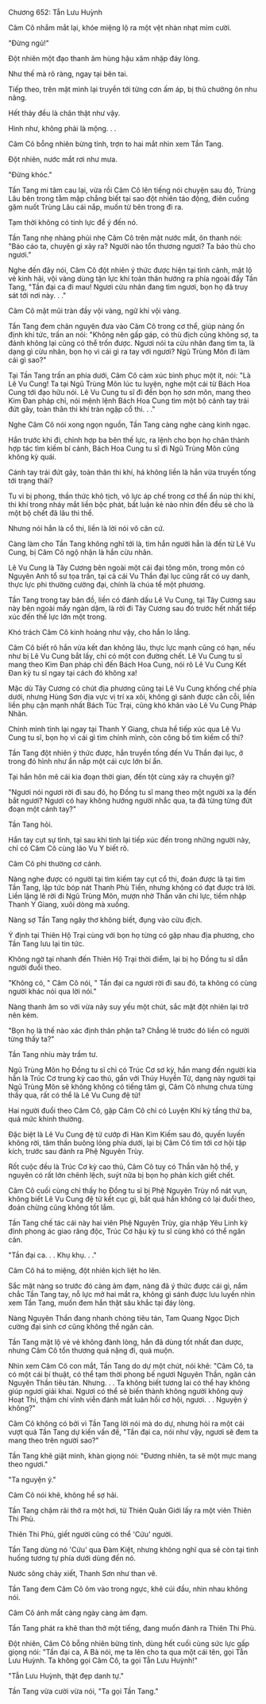 




Chương 652: Tẫn Lưu Huỳnh


Câm Cô nhắm mắt lại, khóe miệng lộ ra một vệt nhàn nhạt mỉm cười.

"Đừng ngủ!"

Đột nhiên một đạo thanh âm hùng hậu xâm nhập đáy lòng.

Như thế mà rõ ràng, ngay tại bên tai.

Tiếp theo, trên mặt mình lại truyền tới từng cơn ấm áp, bị thủ chưởng ôn nhu nâng.

Hết thảy đều là chân thật như vậy.

Hình như, không phải là mộng. . .

Câm Cô bỗng nhiên bừng tỉnh, trợn to hai mắt nhìn xem Tần Tang.

Đột nhiên, nước mắt rơi như mưa.

"Đừng khóc."

Tần Tang mi tâm cau lại, vừa rồi Câm Cô lên tiếng nói chuyện sau đó, Trùng Lâu bên trong tằm mập chẳng biết tại sao đột nhiên táo động, điên cuồng gặm nuốt Trùng Lâu cái nắp, muốn từ bên trong đi ra.

Tạm thời không có tinh lực để ý đến nó.

Tần Tang nhẹ nhàng phủi nhẹ Câm Cô trên mặt nước mắt, ôn thanh nói: "Báo cáo ta, chuyện gì xảy ra? Người nào tổn thương ngươi? Ta báo thù cho ngươi."

Nghe đến đây nói, Câm Cô đột nhiên ý thức được hiện tại tình cảnh, mặt lộ vẻ kinh hãi, vội vàng dùng tận lực khí toàn thân hướng ra phía ngoài đẩy Tần Tang, "Tần đại ca đi mau! Ngươi cừu nhân đang tìm ngươi, bọn họ đã truy sát tới nơi này. . ."

Câm Cô mặt mũi tràn đầy vội vàng, ngữ khí vội vàng.

Tần Tang đem chân nguyên đưa vào Câm Cô trong cơ thể, giúp nàng ổn định khí tức, trấn an nói: "Không nên gấp gáp, có thù địch cũng không sợ, ta đánh không lại cũng có thể trốn được. Ngươi nói ta cừu nhân đang tìm ta, là dạng gì cừu nhân, bọn họ vì cái gì ra tay với ngươi? Ngũ Trùng Môn đi làm cái gì sao?"

Tại Tần Tang trấn an phía dưới, Câm Cô cảm xúc bình phục một ít, nói: "Là Lê Vu Cung! Ta tại Ngũ Trùng Môn lúc tu luyện, nghe một cái từ Bách Hoa Cung tới đạo hữu nói. Lê Vu Cung tu sĩ đi đến bọn họ sơn môn, mang theo Kim Đan pháp chỉ, nói mệnh lệnh Bách Hoa Cung tìm một bộ cánh tay trái đứt gãy, toàn thân thi khí tràn ngập cổ thi. . ."

Nghe Câm Cô nói xong ngọn nguồn, Tần Tang càng nghe càng kinh ngạc.

Hắn trước khi đi, chỉnh hợp ba bên thế lực, ra lệnh cho bọn họ chân thành hợp tác tìm kiếm bí cảnh, Bách Hoa Cung tu sĩ đi Ngũ Trùng Môn cũng không kỳ quái.

Cánh tay trái đứt gãy, toàn thân thi khí, há không liền là hắn vừa truyền tống tới trạng thái?

Tu vi bị phong, thần thức khô tịch, vô lực áp chế trong cơ thể ẩn núp thi khí, thi khí trong nháy mắt liền bộc phát, bất luận kẻ nào nhìn đến đều sẽ cho là một bộ chết đã lâu thi thể.

Nhưng nói hắn là cổ thi, liền là lời nói vô căn cứ.

Càng làm cho Tần Tang không nghĩ tới là, tìm hắn người hẳn là đến từ Lê Vu Cung, bị Câm Cô ngộ nhận là hắn cừu nhân.

Lê Vu Cung là Tây Cương bên ngoài một cái đại tông môn, trong môn có Nguyên Anh tổ sư tọa trấn, tại cả cái Vu Thần đại lục cũng rất có uy danh, thực lực phi thường cường đại, chính là chúa tể một phương.

Tần Tang trong tay bản đồ, liền có đánh dấu Lê Vu Cung, tại Tây Cương sau này bên ngoài mấy ngàn dặm, là rời đi Tây Cương sau đó trước hết nhất tiếp xúc đến thế lực lớn một trong.

Khó trách Câm Cô kinh hoảng như vậy, cho hắn lo lắng.

Câm Cô biết rõ hắn vừa kết đan không lâu, thực lực mạnh cũng có hạn, nếu như bị Lê Vu Cung bắt lấy, chỉ có một con đường chết. Lê Vu Cung tu sĩ mang theo Kim Đan pháp chỉ đến Bách Hoa Cung, nói rõ Lê Vu Cung Kết Đan kỳ tu sĩ ngay tại cách đó không xa!

Mặc dù Tây Cương có chút địa phương cũng tại Lê Vu Cung khống chế phía dưới, nhưng Hùng Sơn địa vực vị trí xa xôi, không gì sánh được cằn cỗi, liền liền phụ cận mạnh nhất Bách Túc Trại, cũng khó khăn vào Lê Vu Cung Pháp Nhãn.

Chính mình tỉnh lại ngay tại Thanh Y Giang, chưa hề tiếp xúc qua Lê Vu Cung tu sĩ, bọn họ vì cái gì tìm chính mình, còn công bố tìm kiếm cổ thi?

Tần Tang đột nhiên ý thức được, hắn truyền tống đến Vu Thần đại lục, ở trong đó hình như ẩn nấp một cái cực lớn bí ẩn.

Tại hắn hôn mê cái kia đoạn thời gian, đến tột cùng xảy ra chuyện gì?

"Ngươi nói ngươi rời đi sau đó, họ Đồng tu sĩ mang theo một người xa lạ đến bắt ngươi? Ngươi có hay không hướng người nhắc qua, ta đã từng từng đứt đoạn một cánh tay?"

Tần Tang hỏi.

Hắn tay cụt sự tình, tại sau khi tỉnh lại tiếp xúc đến trong những người này, chỉ có Câm Cô cùng lão Vu Y biết rõ.

Câm Cô phi thường cơ cảnh.

Nàng nghe được có người tại tìm kiếm tay cụt cổ thi, đoán được là tại tìm Tần Tang, lập tức bóp nát Thanh Phù Tiền, nhưng không có đạt được trả lời. Liền lặng lẽ rời đi Ngũ Trùng Môn, mượn nhờ Thần văn chi lực, tiềm nhập Thanh Y Giang, xuôi dòng mà xuống.

Nàng sợ Tần Tang ngây thơ không biết, đụng vào cừu địch.

Ý định tại Thiên Hộ Trại cùng với bọn họ từng có gặp nhau địa phương, cho Tần Tang lưu lại tin tức.

Không ngờ tại nhanh đến Thiên Hộ Trại thời điểm, lại bị họ Đồng tu sĩ dẫn người đuổi theo.

"Không có, " Câm Cô nói, " Tần đại ca ngươi rời đi sau đó, ta không có cùng người khác nói qua lời nói."

Nàng thanh âm so với vừa nãy suy yếu một chút, sắc mặt đột nhiên lại trở nên kém.

"Bọn họ là thế nào xác định thân phận ta? Chẳng lẽ trước đó liền có người từng thấy ta?"

Tần Tang nhíu mày trầm tư.

Ngũ Trùng Môn họ Đồng tu sĩ chỉ có Trúc Cơ sơ kỳ, hắn mang đến người kia hẳn là Trúc Cơ trung kỳ cao thủ, gần với Thúy Huyền Tử, dạng này người tại Ngũ Trùng Môn sẽ không không có tiếng tăm gì, Câm Cô nhưng chưa từng thấy qua, rất có thể là Lê Vu Cung đệ tử!

Hai người đuổi theo Câm Cô, gặp Câm Cô chỉ có Luyện Khí kỳ tầng thứ ba, quá mức khinh thường.

Đặc biệt là Lê Vu Cung đệ tử cướp đi Hàn Kim Kiếm sau đó, quyến luyến không rời, tâm thần buông lỏng phía dưới, lại bị Câm Cô tìm tới cơ hội tập kích, trước sau đánh ra Phệ Nguyên Trùy.

Rốt cuộc đều là Trúc Cơ kỳ cao thủ, Câm Cô tuy có Thần văn hộ thể, y nguyên có rất lớn chênh lệch, suýt nữa bị bọn họ phản kích giết chết.

Câm Cô cuối cùng chỉ thấy họ Đồng tu sĩ bị Phệ Nguyên Trùy nổ nát vụn, không biết Lê Vu Cung đệ tử kết cục gì, bất quá hắn không có lại đuổi theo, đoán chừng cũng không tốt lắm.

Tần Tang chế tác cái này hai viên Phệ Nguyên Trùy, gia nhập Yêu Linh kỳ đỉnh phong ác giao răng độc, Trúc Cơ hậu kỳ tu sĩ cũng khó có thể ngăn cản.

"Tần đại ca. . . Khụ khụ. . ."

Câm Cô há to miệng, đột nhiên kịch liệt ho lên.

Sắc mặt nàng so trước đó càng ảm đạm, nàng đã ý thức được cái gì, nắm chắc Tần Tang tay, nỗ lực mở hai mắt ra, không gì sánh được lưu luyến nhìn xem Tần Tang, muốn đem hắn thật sâu khắc tại đáy lòng.

Nàng Nguyên Thần đang nhanh chóng tiêu tán, Tam Quang Ngọc Dịch cường đại sinh cơ cũng không thể ngăn cản.

Tần Tang mặt lộ vẻ vẻ không đành lòng, hắn đã dùng tốt nhất đan dược, nhưng Câm Cô tổn thương quá nặng đi, quá muộn.

Nhìn xem Câm Cô con mắt, Tần Tang do dự một chút, nói khẽ: "Câm Cô, ta có một cái bí thuật, có thể tạm thời phong bế ngươi Nguyên Thần, ngăn cản Nguyên Thần tiêu tán. Nhưng. . . Ta không biết tương lai có thể hay không giúp ngươi giải khai. Ngươi có thể sẽ biến thành không người không quỷ Hoạt Thi, thậm chí vĩnh viễn đánh mất luân hồi cơ hội, ngươi. . . Nguyện ý không?"

Câm Cô không có bởi vì Tần Tang lời nói mà do dự, nhưng hỏi ra một cái vượt quá Tần Tang dự kiến vấn đề, "Tần đại ca, nói như vậy, ngươi sẽ đem ta mang theo trên người sao?"

Tần Tang khẽ giật mình, khàn giọng nói: "Đương nhiên, ta sẽ một mực mang theo ngươi."

"Ta nguyện ý."

Câm Cô nói khẽ, không hề sợ hãi.

Tần Tang chậm rãi thở ra một hơi, từ Thiên Quân Giới lấy ra một viên Thiên Thi Phù.

Thiên Thi Phù, giết người cũng có thể 'Cứu' người.

Tần Tang dùng nó 'Cứu' qua Đàm Kiệt, nhưng không nghĩ qua sẽ còn tại tình huống tương tự phía dưới dùng đến nó.

Nước sông chảy xiết, Thanh Sơn như than vẽ.

Tần Tang đem Câm Cô ôm vào trong ngực, khẽ cúi đầu, nhìn nhau không nói.

Câm Cô ánh mắt càng ngày càng ảm đạm.

Tần Tang phát ra khẽ than thở một tiếng, đang muốn đánh ra Thiên Thi Phù.

Đột nhiên, Câm Cô bỗng nhiên bừng tỉnh, dùng hết cuối cùng sức lực gấp giọng nói: "Tần đại ca, A Bà nói, mẹ ta lên cho ta qua một cái tên, gọi Tẫn Lưu Huỳnh. Ta không gọi Câm Cô, ta gọi Tẫn Lưu Huỳnh!"

"Tẫn Lưu Huỳnh, thật đẹp danh tự."

Tần Tang vừa cười vừa nói, "Ta gọi Tần Tang."




